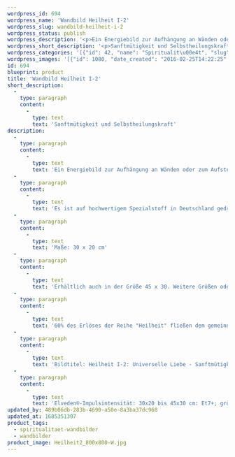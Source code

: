 ```yaml
---
wordpress_id: 694
wordpress_name: 'Wandbild Heilheit I-2'
wordpress_slug: wandbild-heilheit-i-2
wordpress_status: publish
wordpress_description: '<p>Ein Energiebild zur Aufhängung an Wänden oder zum Aufstellen im Raum mit dem aktivierbaren feinstofflichen Informationsfeld: Heilheit - Universelle Liebe - Sanftmütigkeit &amp; Selbstheilung: Ein Zustand innerer Heilheit, der sich ausbreiten kann im eigenen System. Auf Basis von Sanftmütigkeit die eigene Selbstheilungskraft stärken und einsetzen. Das Energiefeld dieses Bildes möchte daran erinneren, dass jeder von uns in sich einen immensen Schatz an Wissen und Fähigkeiten besitzt, sein Leben auf die förderlichste Art und Weise zu gestalten. Wie jedes andere Bild aus der Reihe ''Heilheit I'' repräsentiert auch dieses die stimmige Erfahrung, eingebunden zu sein in das, was wir "universelle Liebe" nennen. Sie repräsentieren besonders "reine" und "komplexe Felder der Elveden® Energiebilder.</p><p>Es ist auf hochwertigem Spezialstoff in Deutschland gedruckt und sorgfältig in Handarbeit auf Holzkeilrahmen aufgezogen. Laut Herstellerangaben ist der farbintensive Druck 70 Jahre lichtecht, waschbar und in einem umweltorientierten Verfahren hergestellt. Der Oberstoff ist mit einer Spezialbeschichtung unterfüttert, so dass, bei Aufhängung an der Wand, der rückseitige Holzrahmen auch bei hellen Farben unsichtbar ist. (In der Onlineansicht ist unser Bild mit einem Wasserzeichen geschützt. Wir bitten um Ihr Verständnis. Im Original ist der Schriftzung „Energiebild Elveden Verlag“ entfernt.)</p><p>Maße: 30 x 20 cm</p><p>Erhältlich auch in der Größe 45 x 30. Weitere Größen oder andere Seitenverhältnisse, sind bis 200 cm individuell für Sie innerhalb weniger Tage herstellbar. Bitte kontaktieren Sie uns hierfür unter <a href="mailto:info@elvedenverlag.de">info@elvedenverlag.de</a>.</p><p>60% des Erlöses der Reihe "Heilheit" fließen dem gemeinnützigen <a href="http://www.elveden.de/foerderverein/">Elveden Förderverein e.V. </a>zu.</p><p>Bildtitel: Heilheit I-2: Universelle Liebe - Sanftmütigkeit &amp; Selbstheilung. Reihe: Heilheit</p><p>Elveden®-Impulsintensität: 30x20 bis 45x30 cm: Et7+; größere Formate: Et6+</p><p><a href="https://my.feenbaum.de/anwendung-energie-wandbilder/">Anwendungshinweise</a>      <a href="https://my.feenbaum.de/produktinformation-wandbilder/">Produktinformationen</a></p>'
wordpress_short_description: '<p>Sanftmütigkeit und Selbstheilungskraft</p>'
wordpress_categories: '[{"id": 42, "name": "Spiritualit\u00e4t", "slug": "spiritualitaet-wandbilder"}, {"id": 24, "name": "Wandbilder", "slug": "wandbilder"}]'
wordpress_images: '[{"id": 1080, "date_created": "2016-02-25T14:22:25", "date_created_gmt": "2016-02-25T12:22:25", "date_modified": "2016-02-25T14:22:25", "date_modified_gmt": "2016-02-25T12:22:25", "src": "https://my.feenbaum.de/wp-content/uploads/2016/02/Heilheit2_800x800-W.jpg", "name": "Heilheit2_800x800-W", "alt": ""}]'
id: 694
blueprint: product
title: 'Wandbild Heilheit I-2'
short_description:
  -
    type: paragraph
    content:
      -
        type: text
        text: 'Sanftmütigkeit und Selbstheilungskraft'
description:
  -
    type: paragraph
    content:
      -
        type: text
        text: 'Ein Energiebild zur Aufhängung an Wänden oder zum Aufstellen im Raum mit dem aktivierbaren feinstofflichen Informationsfeld: Heilheit - Universelle Liebe - Sanftmütigkeit & Selbstheilung: Ein Zustand innerer Heilheit, der sich ausbreiten kann im eigenen System. Auf Basis von Sanftmütigkeit die eigene Selbstheilungskraft stärken und einsetzen. Das Energiefeld dieses Bildes möchte daran erinneren, dass jeder von uns in sich einen immensen Schatz an Wissen und Fähigkeiten besitzt, sein Leben auf die förderlichste Art und Weise zu gestalten. Wie jedes andere Bild aus der Reihe ''Heilheit I'' repräsentiert auch dieses die stimmige Erfahrung, eingebunden zu sein in das, was wir "universelle Liebe" nennen. Sie repräsentieren besonders "reine" und "komplexe Felder der Elveden® Energiebilder.'
  -
    type: paragraph
    content:
      -
        type: text
        text: 'Es ist auf hochwertigem Spezialstoff in Deutschland gedruckt und sorgfältig in Handarbeit auf Holzkeilrahmen aufgezogen. Laut Herstellerangaben ist der farbintensive Druck 70 Jahre lichtecht, waschbar und in einem umweltorientierten Verfahren hergestellt. Der Oberstoff ist mit einer Spezialbeschichtung unterfüttert, so dass, bei Aufhängung an der Wand, der rückseitige Holzrahmen auch bei hellen Farben unsichtbar ist. (In der Onlineansicht ist unser Bild mit einem Wasserzeichen geschützt. Wir bitten um Ihr Verständnis. Im Original ist der Schriftzung „Energiebild Elveden Verlag“ entfernt.)'
  -
    type: paragraph
    content:
      -
        type: text
        text: 'Maße: 30 x 20 cm'
  -
    type: paragraph
    content:
      -
        type: text
        text: 'Erhältlich auch in der Größe 45 x 30. Weitere Größen oder andere Seitenverhältnisse, sind bis 200 cm individuell für Sie innerhalb weniger Tage herstellbar. Bitte kontaktieren Sie uns hierfür unter info@elvedenverlag.de.'
  -
    type: paragraph
    content:
      -
        type: text
        text: '60% des Erlöses der Reihe "Heilheit" fließen dem gemeinnützigen Elveden Förderverein e.V. zu.'
  -
    type: paragraph
    content:
      -
        type: text
        text: 'Bildtitel: Heilheit I-2: Universelle Liebe - Sanftmütigkeit & Selbstheilung. Reihe: Heilheit'
  -
    type: paragraph
    content:
      -
        type: text
        text: 'Elveden®-Impulsintensität: 30x20 bis 45x30 cm: Et7+; größere Formate: Et6+'
updated_by: 489b06db-283b-4690-a50e-8a3ba37dc968
updated_at: 1685351307
product_tags:
  - spiritualitaet-wandbilder
  - wandbilder
product_image: Heilheit2_800x800-W.jpg
---
```

